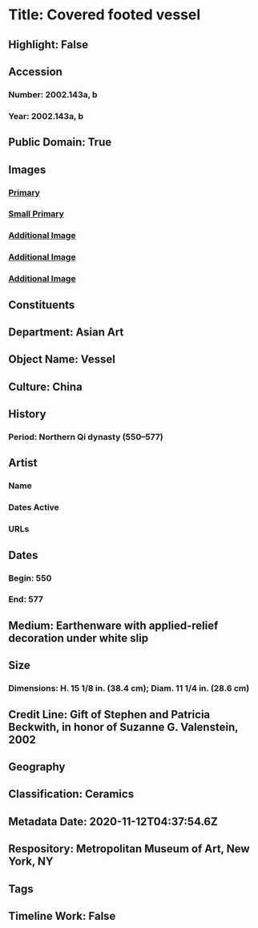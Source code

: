 # Title: Covered footed vessel
## Highlight: False
## Accession
### Number: 2002.143a, b
### Year: 2002.143a, b
## Public Domain: True
## Images
### [Primary](https://images.metmuseum.org/CRDImages/as/original/DP104922.jpg)
### [Small Primary](https://images.metmuseum.org/CRDImages/as/web-large/DP104922.jpg)
### [Additional Image](https://images.metmuseum.org/CRDImages/as/original/DP104923.jpg)
### [Additional Image](https://images.metmuseum.org/CRDImages/as/original/DP104924.jpg)
### [Additional Image](https://images.metmuseum.org/CRDImages/as/original/DP104932.jpg)
## Constituents
## Department: Asian Art
## Object Name: Vessel
## Culture: China
## History
### Period: Northern Qi dynasty (550–577)
## Artist
### Name
### Dates Active
### URLs
## Dates
### Begin: 550
### End: 577
## Medium: Earthenware with applied-relief decoration under white slip
## Size
### Dimensions: H. 15 1/8 in. (38.4 cm); Diam. 11 1/4 in. (28.6 cm)
## Credit Line: Gift of Stephen and Patricia Beckwith, in honor of Suzanne G. Valenstein, 2002
## Geography
## Classification: Ceramics
## Metadata Date: 2020-11-12T04:37:54.6Z
## Respository: Metropolitan Museum of Art, New York, NY
## Tags
## Timeline Work: False